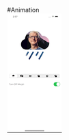 #Animation
<br>
![](https://github.com/singhbaidwan/swiftUI-Animations/blob/main/Shape%20Morphing%20Animation/Simulator_Screen_Recording_-_iPhone_13_Pro_Max_-_2022-10-08_at_14_58_04_AdobeExpress.gif)
